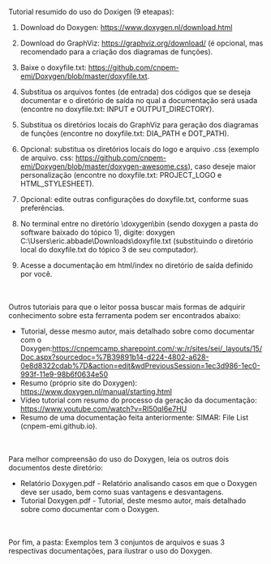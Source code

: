 Tutorial resumido do uso do Doxigen (9 eteapas):

1. Download do Doxygen: https://www.doxygen.nl/download.html 

2. Download do GraphViz:  https://graphviz.org/download/ (é opcional, mas recomendado para a criação dos diagramas de funções).
   
3. Baixe o doxyfile.txt: https://github.com/cnpem-emi/Doxygen/blob/master/doxyfile.txt.
 
4. Substitua os arquivos fontes (de entrada) dos códigos que se deseja documentar e o diretório de saída no qual a documentação será usada (encontre no doxyfile.txt: INPUT e OUTPUT_DIRECTORY).

5. Substitua os diretórios locais do GraphViz para geração dos diagramas de funções (encontre no doxyfile.txt: DIA_PATH e DOT_PATH).

6. Opcional: substitua os diretórios locais do logo e arquivo .css (exemplo de arquivo. css: https://github.com/cnpem-emi/Doxygen/blob/master/doxygen-awesome.css), caso deseje maior personalização (encontre no doxyfile.txt: PROJECT_LOGO e HTML_STYLESHEET).

7. Opcional: edite outras configurações do doxyfile.txt, conforme suas preferências.
   
8. No terminal entre no diretório \doxygen\bin (sendo doxygen a pasta do software baixado do tópico 1), digite: doxygen C:\Users\eric.abbade\Downloads\doxyfile.txt  (substituindo o diretório local do doxyfile.txt do tópico 3 de seu computador).
   
9. Acesse a documentação em html/index no diretório de saída definido por você.

<br></br>
Outros tutoriais para que o leitor possa buscar mais formas de adquirir conhecimento sobre esta ferramenta podem ser encontrados abaixo: 
- Tutorial, desse mesmo autor, mais detalhado sobre como documentar com o Doxygen:https://cnpemcamp.sharepoint.com/:w:/r/sites/sei/_layouts/15/Doc.aspx?sourcedoc=%7B39891b14-d224-4802-a628-0e8d8322cdab%7D&action=edit&wdPreviousSession=1ec3d986-1ec0-993f-11e9-98b6f0634e50
- Resumo (próprio site do Doxygen): https://www.doxygen.nl/manual/starting.html  
- Vídeo tutorial com resumo do processo da geração da documentação: https://www.youtube.com/watch?v=Rl50qI6e7HU  
- Resumo de uma documentação feita anteriormente: SIMAR: File List (cnpem-emi.github.io).
  
<br></br>
Para melhor compreensão do uso do Doxygen, leia os outros dois documentos deste diretório:
 - Relatório Doxygen.pdf - Relatório analisando casos em que o Doxygen deve ser usado, bem como suas vantagens e desvantagens.
 - Tutorial Doxygen.pdf - Tutorial, deste mesmo autor, mais detalhado sobre como documentar com o Doxygen.

<br></br>
Por fim, a pasta: Exemplos tem 3 conjuntos de arquivos e suas 3 respectivas documentações, para ilustrar o uso do Doxygen. 
